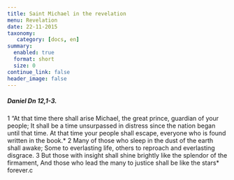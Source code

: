 ```yaml
---
title: Saint Michael in the revelation
menu: Revelation
date: 22-11-2015
taxonomy:
   category: [docs, en]
summary:
  enabled: true
  format: short
  size: 0
continue_link: false
header_image: false
---
```


##### Daniel Dn 12,1-3.

1 “At that time there shall arise Michael, the great prince, guardian of your people;
It shall be a time unsurpassed in distress since the nation began until that time.
At that time your people shall escape, everyone who is found written in the book.*
2 Many of those who sleep in the dust of the earth shall awake;
Some to everlasting life, others to reproach and everlasting disgrace.
3 But those with insight shall shine brightly like the splendor of the firmament,
And those who lead the many to justice shall be like the stars* forever.c
